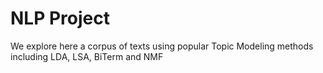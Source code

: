 # NLP Project 

We explore here a corpus of texts using popular Topic Modeling methods including LDA, LSA, BiTerm and NMF
